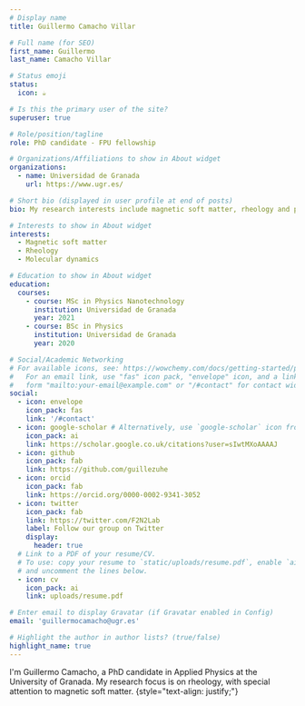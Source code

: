 ```yaml
---
# Display name
title: Guillermo Camacho Villar

# Full name (for SEO)
first_name: Guillermo
last_name: Camacho Villar

# Status emoji
status:
  icon: ☕️

# Is this the primary user of the site?
superuser: true

# Role/position/tagline
role: PhD candidate - FPU fellowship

# Organizations/Affiliations to show in About widget
organizations:
  - name: Universidad de Granada
    url: https://www.ugr.es/

# Short bio (displayed in user profile at end of posts)
bio: My research interests include magnetic soft matter, rheology and particle-level simulation.

# Interests to show in About widget
interests:
  - Magnetic soft matter
  - Rheology
  - Molecular dynamics

# Education to show in About widget
education:
  courses:
    - course: MSc in Physics Nanotechnology
      institution: Universidad de Granada
      year: 2021
    - course: BSc in Physics
      institution: Universidad de Granada
      year: 2020

# Social/Academic Networking
# For available icons, see: https://wowchemy.com/docs/getting-started/page-builder/#icons
#   For an email link, use "fas" icon pack, "envelope" icon, and a link in the
#   form "mailto:your-email@example.com" or "/#contact" for contact widget.
social:
  - icon: envelope
    icon_pack: fas
    link: '/#contact'
  - icon: google-scholar # Alternatively, use `google-scholar` icon from `ai` icon pack
    icon_pack: ai
    link: https://scholar.google.co.uk/citations?user=sIwtMXoAAAAJ
  - icon: github
    icon_pack: fab
    link: https://github.com/guillezuhe
  - icon: orcid
    icon_pack: fab
    link: https://orcid.org/0000-0002-9341-3052
  - icon: twitter
    icon_pack: fab
    link: https://twitter.com/F2N2Lab
    label: Follow our group on Twitter
    display:
      header: true
  # Link to a PDF of your resume/CV.
  # To use: copy your resume to `static/uploads/resume.pdf`, enable `ai` icons in `params.yaml`,
  # and uncomment the lines below.
  - icon: cv
    icon_pack: ai
    link: uploads/resume.pdf

# Enter email to display Gravatar (if Gravatar enabled in Config)
email: 'guillermocamacho@ugr.es'

# Highlight the author in author lists? (true/false)
highlight_name: true
---
```


I'm Guillermo Camacho, a PhD candidate in Applied Physics at the University of Granada. My research focus is on rheology, with special attention to magnetic soft matter.
{style="text-align: justify;"}

